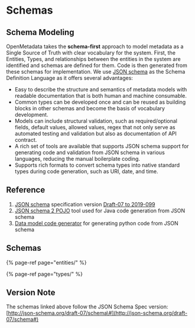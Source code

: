 # Schemas

## Schema Modeling

OpenMetadata takes the **schema-first** approach to model metadata as a Single Source of Truth with clear vocabulary for the system. First, the Entities, Types, and relationships between the entities in the system are identified and schemas are defined for them. Code is then generated from these schemas for implementation. We use [JSON schema](https://json-schema.org/) as the Schema Definition Language as it offers several advantages:

* Easy to describe the structure and semantics of metadata models with readable documentation that is both human and machine consumable.
* Common types can be developed once and can be reused as building blocks in other schemas and become the basis of vocabulary development.
* Models can include structural validation, such as required/optional fields, default values, allowed values, regex that not only serve as automated testing and validation but also as documentation of API contract.
* A rich set of tools are available that supports JSON schema support for generating code and validation from JSON schema in various languages, reducing the manual boilerplate coding.
* Supports rich formats to convert schema types into native standard types during code generation, such as URI, date, and time.

## Reference

1. [JSON schema](https://json-schema.org/) specification version [Draft-07 to 2019-099](https://json-schema.org/draft/2019-09/release-notes.html)
2. [JSON schema 2 POJO](https://www.jsonschema2pojo.org/) tool used for Java code generation from JSON schema
3. [Data model code generator](https://github.com/koxudaxi/datamodel-code-generator) for generating python code from JSON schema

## Schemas

{% page-ref page="entities/" %}

{% page-ref page="types/" %}

## Version Note

The schemas linked above follow the JSON Schema Spec version: [http://json-schema.org/draft-07/schema\#](http://json-schema.org/draft-07/schema#)

